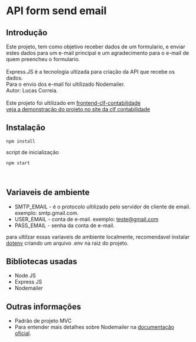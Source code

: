 # API form send email
  
## Introdução

Este projeto, tem como objetivo receber dados de um formulario, e enviar estes dados para um e-mail principal e um agradecimento para o e-mail de quem preencheu o formulario.  
<br>
Express.JS é a tecnologia ultizada para criação da API que recebe os dados. 
<br>
Para o envio dos e-mail foi ultilizado Nodemailer.
<br>
Autor: Lucas Correia.
<br>
<br>
Este projeto foi ultilizado em [frontend-clf-contabilidade](https://github.com/lucosilva/frontend-clf-contabilidade)
<br>
[veja a demonstração do projeto no site da clf contabilidade](https://clf-contabilidade.vercel.app/)

## Instalação

```
npm install
```
script de inicialização
```
npm start
```
<br>

## Variaveis de ambiente

* SMTP_EMAIL - é o protocolo ultilizado pelo servidor de cliente de email. exemplo: smtp.gmail.com.
* USER_EMAIL - conta de e-mail. exemplo: teste@gmail.com
* PASS_EMAIL - senha da conta de e-mail.

para ultilzar essas variaveis de ambiente localmente, recomendavel instalar [dotenv](https://www.npmjs.com/package/dotenv) criando um arquivo .env na raiz do projeto.

## Bibliotecas usadas

* Node JS
* Express JS
* Nodemailer

## Outras informações

* Padrão de projeto MVC <br>
* Para entender mais detalhes sobre Nodemailer na [documentação oficial](https://nodemailer.com/about/).


</details>
